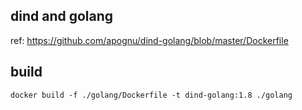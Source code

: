 ## dind and golang

ref:
https://github.com/apognu/dind-golang/blob/master/Dockerfile

## build

```
docker build -f ./golang/Dockerfile -t dind-golang:1.8 ./golang
```
